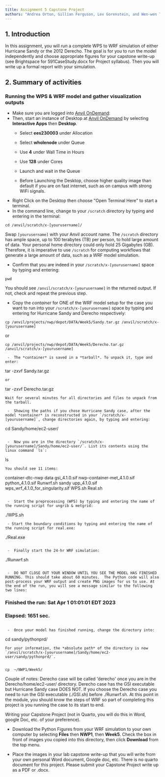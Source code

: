 ```yaml
---
title: Assignment 5 Capstone Project
authors: "Andrea Orton, Gillian Ferguson, Lev Gorenstein, and Wen-wen Tung"
---
```


## 1. Introduction

In this assignment, you will *run* a complete WPS to WRF simulation of either Hurricane Sandy or the 2012 Derecho. The goal is for you to run the model independently and choose appropriate figures for your capstone write-up (see Brightspace for 591CaseStudy.docx for Project syllabus).  Then you will write up a formal report with your simulation.





## 2. Summary of activities

### Running the WPS & WRF model and gather visualization outputs


 -  Make sure you are logged into [Anvil OnDemand](https://ondemand.anvil.rcac.purdue.edu/):
 -  Then, start an instance of Desktop at [Anvil OnDemand](https://ondemand.anvil.rcac.purdue.edu/) by selecting **Interactive Apps** then **Desktop**.
     -  Select **ees230003** under Allocation

     -  Select **wholenode** under Queue 

     -  Use **4** under Wall Time in Hours

     -  Use **128** under Cores

     -  Launch and wait in the Queue

     -  Before Launching the Desktop, choose higher quality image than default if you are on fast internet, such as on campus with strong WiFi signals.
 -  Right Click on the Desktop then choose "Open Terminal Here" to start a terminal.
 -  In the command line, change to your `/scratch` directory by typing and entering in the terminal: 
```
cd /anvil/scratch/x-[yourusername]/
```
Swap `[yourusername]` with your Anvil account name. The `/scratch` directory has ample space, up to 100 terabytes (TB) per person, to hold large amount of data. Your personal home directory could only hold 25 Gigabytes (GB). Therefore, it is imperative to use `/scratch` for computing workflows that generate a large amount of data, such as a WRF model simulation.

 -  Confirm that you are indeed in your `/scratch/x-[yourusername]` space by typing and entering:
```
pwd
```
You should see `/anvil/scratch/x-[yourusername]` in the returned output. If not, check and repeat the previous step.

 -  Copy the *container* for ONE of the WRF model setup for the case you want to run into your `/scratch/x-[yourusername]` space by typing and entering for Hurricane Sandy and Derecho respectively: 
```
cp /anvil/projects/nwp/depot/DATA/Week5/Sandy.tar.gz /anvil/scratch/x-[yourusername]
```
or
```
cp /anvil/projects/nwp/depot/DATA/Week5/Derecho.tar.gz /anvil/scratch/x-[yourusername]

 -  The *container* is saved in a *tarball*. To unpack it, type and enter:
```
tar -zxvf Sandy.tar.gz
```
or
```
tar -zxvf Derecho.tar.gz
```
Wait for several minutes for all directories and files to unpack from the tarball.

 -  Showing the paths if you chose Hurricane Sandy case, after the model *container* is reconstructed in your `/scratch/x-[yourusername]`, change directories again, by typing and entering: 
```
cd Sandy/home/ec2-user/
```

 -  Now you are in the directory `/scratch/x-[yourusername]/Sandy/home/ec2-user/`. List its contents using the linux command `ls`:
```
ls
```
You should see 11 items:
``` 
container-dtc-nwp  data  gsi_4.1.0.sif  nwp-container-met_4.1.0.sif  python_4.1.0.sif  Runwrf.sh  sandy  upp_4.1.0.sif  wps_wrf_4.1.0_for_singularity.sif WPS.sh Real.sh  
```

 -  Start the preprocessing (WPS) by typing and entering the name of the running script for ungrib & metgrid: 
```
./WPS.sh
```
 - Start the boundary conditions by typing and entering the name of the running script for real.exe:
```
./Real.exe
```

 -  Finally start the 24-hr WRF simulation:
```
./Runwrf.sh
```

 -  DO NOT CLOSE OUT YOUR WINDOW UNTIL YOU SEE THE MODEL HAS FINISHED RUNNING. This should take about 60 minutes.  The Python code will also post-process your WRF output and create PNG images for us to use. At the end of the run, you will see a message similar to the following two lines:
```
### Finished the run: Sat Apr  1 01:01:01 EDT 2023
### Elapsed:          1651 sec.
```

 -  Once your model has finished running, change the directory into: 
```
cd sandy/pythonprd/
```
For your information, the *absolute path* of the directory is now `/anvil/scratch/x-[yourusername]/Sandy/home/ec2-user/sandy/pythonprd/`.


cp  ~/NWP1/Week5/
```

Couple of notes:
Derecho case will be called 'derecho' once you are in the Derecho/home/ec2-user/ directory.  Derecho case has the GSI executable but Hurricane Sandy case DOES NOT.  If you choose the Derecho case you need to run the GSI executable (./GSI.sh) before ./Runwrf.sh.  At this point in the module, you should know the steps of WRF so part of completing this project is you running the case to its start to end.

Writing your Capstone Project (not in Quarto, you will do this in Word, google Doc, etc. of your preference).
 - Download the Python Figures from your WRF simulation to your own computer by selecting **Files** then **NWP1**, then **Week5**. Check the box in front of images you copied into this directory, then click **Download** from the top menu.

 - Place the images in your lab capstone write-up that you will write from your own personal Word document, Google doc, etc.  There is no quarto document for this project.  Please submit your Capstone Project write up as a PDF or .docx.
